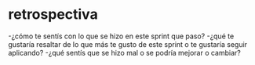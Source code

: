 # retrospectiva

-¿cómo te sentís con lo que se hizo en este sprint que paso?
-¿qué te gustaría resaltar de lo que más te gusto de este sprint o te gustaría seguir aplicando?
-¿qué sentís que se hizo mal o se podría mejorar o cambiar?